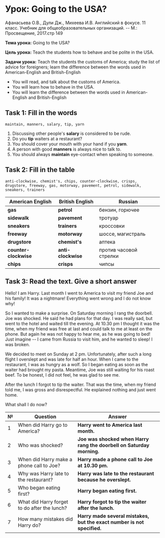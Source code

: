 # Урок: Going to the USA?

Афанасьева О.В., Дули Дж., Михеева И.В. Английский в фокусе. 11 класс. Учебник для общеобразовательных организаций. -- М.: Просвещение, 2017.стр 149

**Тема урока:** Going to the USA?

**Цель урока:** Teach the students how to behave and be polite in the USA.

**Задачи урока:** Teach the students the customs of America; study the list of advice for foreigners; learn the difference between the words used in American-English and British-English

- You will read, and talk about the customs of America.
- You will learn how to behave in the USA.
- You will learn the difference between the words used in American-English and British-English

## Task 1: Fill in the words

    maintain, manners, salary, tip, yarn

1.  Discussing other people's **salary** is considered to be rude.
3.  Do you **tip** waiters at a restaurant?
4.  You should cover your mouth with your hand if you **yarn**.
5.  A person with good **manners** is always nice to talk to.
6.  You should always **maintain** eye-contact when speaking to someone.

## Task 2: Fill in the table

    anti-clockwise, chemist's, chips, counter-clockwise, crisps, drugstore, freeway, gas, motorway, pavement, petrol, sidewalk, sneakers, trainers

| American English      | British English     | Russian                |
| --------------------- | ------------------- | ---------------------- |
| **gas**               | **petrol**          | бензин, горючее        |
| **sidewalk**          | **pavement**        | тротуар                |
| **sneakers**          | **trainers**        | кроссовки              |
| **freeway**           | **motorway**        | шоссе, магистраль      |
| **drugstore**         | **chemist's**       | аптека                 |
| **counter-clockwise** | **anti-clockwise**  | против часовой стрелки |
| **chips**             | **crisps**          | чипсы                  |


## Task 3: Read the text. Give a short answer

Hello! I am Harry. Last month I went to America to visit my friend Joe and his family! It was a nightmare! Everything went wrong and I do not know why!

So I wanted to make a surprise. On Saturday morning I rang the doorbell. Joe was shocked. He said he had plans for that day. I was really sad, but went to the hotel and waited till the evening. At 10.30 pm I thought it was the time, when my friend was free at last and could talk to me at least on the phone. But again he was not happy to hear me, as he was going to bed! Just imagine -- I came from Russia to visit him, and he wanted to sleep! I was broken.

We decided to meet on Sunday at 2 pm. Unfortunately, after such a long flight I overslept and was late for half an hour. When I came to the restaurant, I was as hungry as a wolf. So I began eating as soon as the waiter had brought my pasta. Meantime, Joe was still waiting for his roast beef. To be honest, I did not feel, he was glad to see me.

After the lunch I forgot to tip the waiter. That was the time, when my friend told me, I was gross and disrespectful. He explained nothing and just went home.

What shall I do now?

| № | Question                                     | Answer                                                                  |
| - | -------------------------------------------- | ----------------------------------------------------------------------- |
| 1 | When did Harry go to America?                | **Harry went to America last month.**                                   |
| 2 | Who was shocked?                             | **Joe was shocked when Harry rang the doorbell on Saturday morning.**   |
| 3 | When did Harry make a phone call to Joe?     | **Harry made a phone call to Joe at 10.30 pm.**                         |
| 4 | Why was Harry late to the restaurant?        | **Harry was late to the restaurant because he overslept.**              |
| 5 | Who began eating first?                      | **Harry began eating first.**                                           |
| 6 | What did Harry forget to do after the lunch? | **Harry forgot to tip the waiter after the lunch.**                     |
| 7 | How many mistakes did Harry do?              | **Harry made several mistakes, but the exact number is not specified.** |
